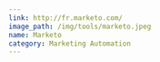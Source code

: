 ```yaml
---
link: http://fr.marketo.com/
image_path: /img/tools/marketo.jpeg
name: Marketo
category: Marketing Automation
---
```


